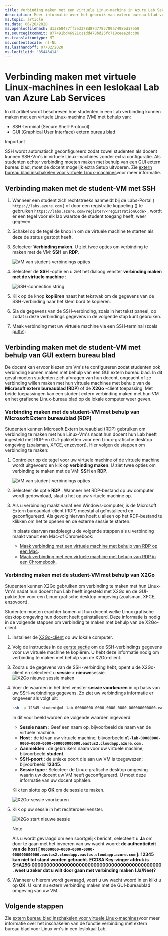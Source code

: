 ```yaml
---
title: Verbinding maken met een virtuele Linux-machine in Azure Lab Services | Microsoft Docs
description: Meer informatie over het gebruik van extern bureau blad voor virtuele Linux-machines in een lab in Azure Lab Services.
ms.topic: article
ms.date: 06/26/2020
ms.openlocfilehash: d13868477ff2e3378d87d7785789a7498ed17e59
ms.sourcegitcommit: 877491bd46921c11dd478bd25fc718ceee2dcc08
ms.translationtype: MT
ms.contentlocale: nl-NL
ms.lasthandoff: 07/02/2020
ms.locfileid: "85443414"
---
```

# <a name="connect-to-linux-virtual-machines-in-a-classroom-lab-of-azure-lab-services"></a>Verbinding maken met virtuele Linux-machines in een leslokaal Lab van Azure Lab Services
In dit artikel wordt beschreven hoe studenten in een Lab verbinding kunnen maken met een virtuele Linux-machine (VM) met behulp van:
- SSH-terminal (Secure Shell-Protocol)
- GUI (Graphical User Interface) extern bureau blad

> [!IMPORTANT] 
> SSH wordt automatisch geconfigureerd zodat zowel studenten als docent kunnen SSH-Vm's in virtuele Linux-machines zonder extra configuratie. Als studenten echter verbinding moeten maken met behulp van een GUI extern bureau blad, moet de docent mogelijk extra Setup uitvoeren.  Zie [extern bureau blad inschakelen voor virtuele Linux-machines](how-to-enable-remote-desktop-linux.md)voor meer informatie.

## <a name="connect-to-the-student-vm-using-ssh"></a>Verbinding maken met de student-VM met SSH

1. Wanneer een student zich rechtstreeks aanmeldt bij de Labs-Portal ( `https://labs.azure.com` ) of door een registratie koppeling () te gebruiken `https://labs.azure.com/register/<registrationCode>` , wordt er een tegel voor elk lab waartoe de student toegang heeft, weer gegeven. 
   
1. Schakel op de tegel de knop in om de virtuele machine te starten als deze de status gestopt heeft. 

2. Selecteer **Verbinding maken**. U ziet twee opties om verbinding te maken met de VM: **SSH** en **RDP**.

    ![VM van student-verbindings opties](./media/how-to-enable-remote-desktop-linux/student-vm-connect-options.png)

3. Selecteer de **SSH** -optie en u ziet het dialoog venster **verbinding maken met de virtuele machine** :  

    ![SSH-connection string](./media/how-to-enable-remote-desktop-linux/ssh-connection-string.png)

4. Klik op de knop **kopiëren** naast het tekstvak om de gegevens van de SSH-verbinding naar het klem bord te kopiëren. 

5. Sla de gegevens van de SSH-verbinding, zoals in het tekst paneel, op zodat u deze verbindings gegevens in de volgende stap kunt gebruiken.

6. Maak verbinding met uw virtuele machine via een SSH-terminal (zoals [putty](https://www.putty.org/)).

## <a name="connect-to-the-student-vm-using-gui-remote-desktop"></a>Verbinding maken met de student-VM met behulp van GUI extern bureau blad
De docent kan ervoor kiezen om Vm's te configureren zodat studenten ook verbinding kunnen maken met behulp van een GUI extern bureau blad.  In dit geval moeten studenten zich afvragen van hun docent, ongeacht of ze verbinding willen maken met hun virtuele machines met behulp van de **Microsoft extern bureaublad (RDP)** of de **X2Go** -client toepassing.  Met beide toepassingen kan een student extern verbinding maken met hun VM en het grafische Linux-bureau blad op de lokale computer weer geven.

### <a name="connect-to-the-student-vm-using-microsoft-remote-desktop-rdp"></a>Verbinding maken met de student-VM met behulp van Microsoft Extern bureaublad (RDP)
Studenten kunnen Microsoft Extern bureaublad (RDP) gebruiken om verbinding te maken met hun Linux-Vm's nadat hun docent hun Lab heeft ingesteld met RDP-en GUI-pakketten voor een Linux-grafische desktop omgeving (zoalsman, XFCE, enzovoort). Hier volgen de stappen om verbinding te maken: 

1. Controleer op de tegel voor uw virtuele machine of de virtuele machine wordt uitgevoerd en klik op **verbinding maken**. U ziet twee opties om verbinding te maken met de VM: **SSH** en **RDP**.

    ![VM van student-verbindings opties](./media/how-to-enable-remote-desktop-linux/student-vm-connect-options.png)
2. Selecteer de optie **RDP** .  Wanneer het RDP-bestand op uw computer wordt gedownload, slaat u het op uw virtuele machine op.

3. Als u verbinding maakt vanaf een Windows-computer, is de Microsoft Extern bureaublad-client (RDP) meestal al geïnstalleerd en geconfigureerd.  Als gevolg hiervan hoeft u alleen op het RDP-bestand te klikken om het te openen en de externe sessie te starten.

    In plaats daarvan raadpleegt u de volgende stappen als u verbinding maakt vanuit een Mac-of Chromebook:
   - [Maak verbinding met een virtuele machine met behulp van RDP op een Mac](connect-virtual-machine-mac-remote-desktop.md).
   - [Maak verbinding met een virtuele machine met behulp van RDP in een Chromebook](connect-virtual-machine-chromebook-remote-desktop.md).  

### <a name="connect-to-the-student-vm-using-x2go"></a>Verbinding maken met de student-VM met behulp van X2Go
Studenten kunnen X2Go gebruiken om verbinding te maken met hun Linux-Vm's nadat hun docent hun Lab heeft ingesteld met X2Go en de GUI-pakketten voor een Linux-grafische desktop omgeving (zoalsman, XFCE, enzovoort).

Studenten moeten erachter komen uit hun docent welke Linux grafische desktop omgeving hun docent heeft geïnstalleerd.  Deze informatie is nodig in de volgende stappen om verbinding te maken met behulp van de X2Go-client.

1. Installeer de [X2Go-client](https://wiki.x2go.org/doku.php/doc:installation:x2goclient) op uw lokale computer.

1. Volg de instructies in de [eerste sectie](how-to-use-remote-desktop-linux-student.md#connect-to-the-student-vm-using-ssh) om de SSH-verbindings gegevens voor uw virtuele machine te kopiëren.  U hebt deze informatie nodig om verbinding te maken met behulp van de X2Go-client.

1. Zodra u de gegevens van de SSH-verbinding hebt, opent u de X2Go-client en selecteert u **sessie**  >  **nieuwe**sessie.
   ![X2Go nieuwe sessie maken](./media/how-to-use-classroom-lab/x2go-new-session.png)

1. Voer de waarden in het deel venster **sessie voorkeuren** in op basis van uw SSH-verbindings gegevens.  Zo ziet uw verbindings informatie er ongeveer als volgt uit:

    ```bash
    ssh -p 12345 student@ml-lab-00000000-0000-0000-0000-000000000000.eastus2.cloudapp.azure.com
    ```

    In dit voor beeld worden de volgende waarden ingevoerd:

   - **Sessie naam** : Geef een naam op, bijvoorbeeld de naam van de virtuele machine.
   - **Host** : de id van uw virtuele machine; bijvoorbeeld **`ml-lab-00000000-0000-0000-0000-000000000000.eastus2.cloudapp.azure.com`** .
   - **Aanmelden** : de gebruikers naam voor uw virtuele machine; bijvoorbeeld **student**.
   - **SSH-poort** : de unieke poort die aan uw VM is toegewezen; bijvoorbeeld **12345**.
   - **Sessie type** : Selecteer de Linux-grafische desktop omgeving waarin uw docent uw VM heeft geconfigureerd.  U moet deze informatie van uw docent ophalen.

    Klik ten slotte op **OK** om de sessie te maken.

    ![X2Go-sessie voorkeuren](./media/how-to-use-classroom-lab/x2go-session-preferences.png)

1.  Klik op uw sessie in het rechterdeel venster.

    ![X2Go start nieuwe sessie](./media/how-to-use-classroom-lab/x2go-start-session.png)

    > [!NOTE] 
    > Als u wordt gevraagd om een soortgelijk bericht, selecteert u **Ja** om door te gaan met het invoeren van uw wacht woord: **de authenticiteit van de host [ `00000000-0000-0000-0000-000000000000.eastus2.cloudapp.eastus.cloudapp.azure.com` ]: 12345 kan niet tot stand worden gebracht.  ECDSA Key-vinger afdruk is SHA256:00000000000000000000000000000000000000000000. weet u zeker dat u wilt door gaan met verbinding maken (Ja/Nee)?**

2. Wanneer u hierom wordt gevraagd, voert u uw wacht woord in en klikt u op **OK**.  U kunt nu extern verbinding maken met de GUI-bureaublad omgeving van uw VM.

## <a name="next-steps"></a>Volgende stappen
Zie [extern bureau blad inschakelen voor virtuele Linux-machines](how-to-enable-remote-desktop-linux.md)voor meer informatie over het inschakelen van de functie verbinding met extern bureau blad voor Linux vm's in een leslokaal Lab. 

